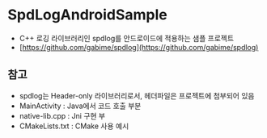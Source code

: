 # SpdLogAndroidSample


* C++ 로깅 라이브러리인 spdlog를 안드로이드에 적용하는 샘플 프로젝트
* [https://github.com/gabime/spdlog](https://github.com/gabime/spdlog)


## 참고

* spdlog는 Header-only 라이브러리로서, 헤더파일은 프로젝트에 첨부되어 있음
* MainActivity : Java에서 코드 호출 부분
* native-lib.cpp : Jni 구현 부
* CMakeLists.txt : CMake 사용 예시

